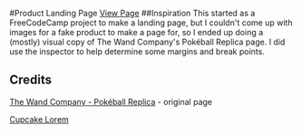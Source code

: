 #Product Landing Page
[View Page](https://dustinjray.github.io/pokeball)
##Inspiration
This started as a FreeCodeCamp project to make a landing page, but I couldn't come up with images for a fake product to make a page for, so I ended up doing a (mostly) visual copy of The Wand Company's Pokéball Replica page. I did use the inspector to help determine some margins and break points.

## Credits
[The Wand Company - Pokéball Replica](https://www.thewandcompany.com/pokeball/) - original page

[Cupcake Lorem](https://www.cupcakeipsum.com)

